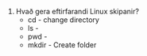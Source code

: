 1. Hvað gera eftirfarandi Linux skipanir?
	* cd - change directory
	* ls -  
	* pwd - 
	* mkdir - Create folder